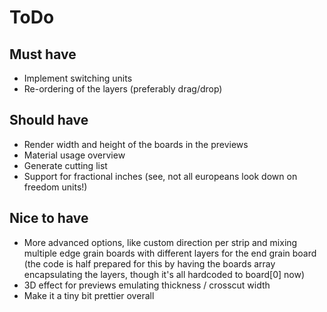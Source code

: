 ToDo
====

Must have
----
- Implement switching units
- Re-ordering of the layers (preferably drag/drop)

Should have
----
- Render width and height of the boards in the previews
- Material usage overview
- Generate cutting list
- Support for fractional inches (see, not all europeans look down on freedom units!)

Nice to have
----
- More advanced options, like custom direction per strip and mixing multiple edge grain boards with different layers for the end grain board (the code is half prepared for this by having the boards array encapsulating the layers, though it's all hardcoded to board[0] now)
- 3D effect for previews emulating thickness / crosscut width
- Make it a tiny bit prettier overall
